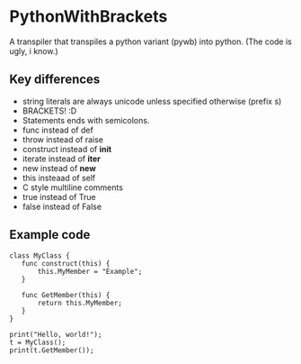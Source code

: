 # PythonWithBrackets
A transpiler that transpiles a python variant (pywb) into python. (The code is ugly, i know.)

## Key differences
 * string literals are always unicode unless specified otherwise (prefix s)
 * BRACKETS! :D
 * Statements ends with semicolons.
 * func instead of def
 * throw instead of raise
 * construct instead of __init__
 * iterate instead of __iter__
 * new instead of __new__
 * this insteaad of self
 * C style multiline comments
 * true instead of True
 * false instead of False
 
 ## Example code
 ```Csharp
 class MyClass {
	func construct(this) {
		this.MyMember = "Example";
	}

	func GetMember(this) {
		return this.MyMember;
	}
}

print("Hello, world!");
t = MyClass();
print(t.GetMember());
```
